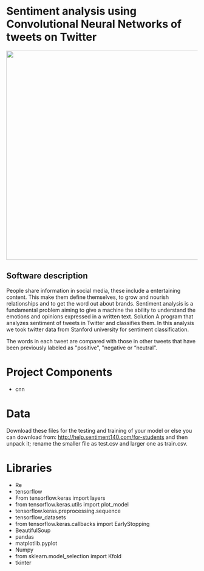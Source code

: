 # Sentiment analysis using Convolutional Neural Networks of tweets on Twitter 
 <p align="center"><img src="https://github.com/nissim490/SentimentAnalisysProj/blob/master/images/b.ico" height="550" width="700" /></p>

  
## Software description  
People share information in social media, these include a entertaining content. This make them define themselves, to grow and nourish relationships and to get the word out about brands.
Sentiment analysis is a fundamental problem aiming to give a machine the ability to understand the emotions and opinions expressed in a written text. 
Solution
A program that analyzes sentiment of tweets in Twitter and classifies them.
In this analysis we took twitter data from Stanford university for sentiment classification.

The words in each tweet are compared with those in other tweets that have been previously labeled as "positive", "negative or “neutral”.



# Project Components  
* cnn  
# Data 

Download these files for the testing and training of your model or else you can download from:
http://help.sentiment140.com/for-students and then unpack it;
 rename the smaller file as test.csv and larger one as train.csv.



  
# Libraries
* Re
* tensorflow
* From tensorflow.keras import layers
* from tensorflow.keras.utils import plot_model
* tensorflow.keras.preprocessing.sequence
* tensorflow_datasets
* from tensorflow.keras.callbacks import EarlyStopping
* BeautifulSoup
* pandas
* matplotlib.pyplot
* Numpy
* from sklearn.model_selection import Kfold
* tkinter
